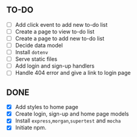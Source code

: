 ## TO-DO

- [ ] Add click event to add new to-do list
- [ ] Create a page to view to-do list
- [ ] Create a page to add new to-do list
- [ ] Decide data model
- [ ] Install `dotenv`
- [ ] Serve static files
- [ ] Add login and sign-up handlers
- [ ] Handle 404 error and give a link to login page

## DONE

- [x] Add styles to home page
- [x] Create login, sign-up and home page models
- [x] Install `express`,`morgan`,`supertest` and `mocha`
- [x] Initiate npm.
